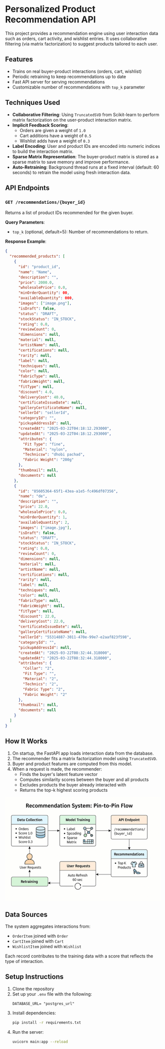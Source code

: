 # Personalized Product Recommendation API

This project provides a recommendation engine using user interaction data such as orders, cart activity, and wishlist entries. It uses collaborative filtering (via matrix factorization) to suggest products tailored to each user.

## Features

- Trains on real buyer-product interactions (orders, cart, wishlist)
- Periodic retraining to keep recommendations up to date
- Fast API server for serving recommendations
- Customizable number of recommendations with `top_k` parameter

## Techniques Used

- **Collaborative Filtering**: Using `TruncatedSVD` from Scikit-learn to perform matrix factorization on the user-product interaction matrix.
- **Implicit Feedback Scoring**:
  - Orders are given a weight of `1.0`
  - Cart additions have a weight of `0.5`
  - Wishlist adds have a weight of `0.3`
- **Label Encoding**: User and product IDs are encoded into numeric indices to build the interaction matrix.
- **Sparse Matrix Representation**: The buyer-product matrix is stored as a sparse matrix to save memory and improve performance.
- **Auto-Retraining**: Background thread runs at a fixed interval (default: 60 seconds) to retrain the model using fresh interaction data.

## API Endpoints

### `GET /recommendations/{buyer_id}`

Returns a list of product IDs recommended for the given buyer.

**Query Parameters**:

- `top_k` (optional, default=5): Number of recommendations to return.

**Response Example**:

```json
{
  "recommended_products": [
    {
      "id": "product_id",
      "name": "Name",
      "description": "",
      "price": 2000.0,
      "wholesalePrice": 0.0,
      "minOrderQuantity": 00,
      "availableQuantity": 000,
      "images": ["image.png"],
      "isDraft": false,
      "status": "DRAFT",
      "stockStatus": "IN_STOCK",
      "rating": 0.0,
      "reviewCount": 0,
      "dimensions": null,
      "material": null,
      "artistName": null,
      "certifications": null,
      "rarity": null,
      "label": null,
      "techniques": null,
      "color": null,
      "fabricType": null,
      "fabricWeight": null,
      "fitType": null,
      "discount": 4.0,
      "deliveryCost": 40.0,
      "certificateIssueDate": null,
      "galleryCertificateName": null,
      "sellerId": "sellerId",
      "categoryId": "",
      "pickupAddressId": null,
      "createdAt": "2025-03-22T04:18:12.293000",
      "updatedAt": "2025-03-22T04:18:12.293000",
      "attributes": {
        "Fit Type": "fine",
        "Material": "nylon",
        "Technicsw": "dhobi pachad",
        "Fabric Weight": "200g"
      },
      "thumbnail": null,
      "documents": null
    },
    {
      "id": "85605364-65f1-43ea-a1e5-fc496df07356",
      "name": "de",
      "description": "",
      "price": 22.0,
      "wholesalePrice": 0.0,
      "minOrderQuantity": 1,
      "availableQuantity": 2,
      "images": ["image.jpg"],
      "isDraft": false,
      "status": "DRAFT",
      "stockStatus": "IN_STOCK",
      "rating": 0.0,
      "reviewCount": 0,
      "dimensions": null,
      "material": null,
      "artistName": null,
      "certifications": null,
      "rarity": null,
      "label": null,
      "techniques": null,
      "color": null,
      "fabricType": null,
      "fabricWeight": null,
      "fitType": null,
      "discount": 22.0,
      "deliveryCost": 22.0,
      "certificateIssueDate": null,
      "galleryCertificateName": null,
      "sellerId": "55314887-3011-470e-99e7-e2aaf823f598",
      "categoryId": "",
      "pickupAddressId": null,
      "createdAt": "2025-03-22T08:32:44.318000",
      "updatedAt": "2025-03-22T08:32:44.318000",
      "attributes": {
        "Collar": "2",
        "Fit Type": "",
        "Material": "2",
        "Technics": "2",
        "Fabric Type": "2",
        "Fabric Weight": "2"
      },
      "thumbnail": null,
      "documents": null
    }
  ]
}
```

## How It Works

1. On startup, the FastAPI app loads interaction data from the database.
2. The recommender fits a matrix factorization model using `TruncatedSVD`.
3. Buyer and product features are computed from this model.
4. When a request is made, the recommender:
   - Finds the buyer's latent feature vector
   - Computes similarity scores between the buyer and all products
   - Excludes products the buyer already interacted with
   - Returns the top-k highest scoring products

![Recommandation system](../recommandation_system/assets/flowchart.png)

## Data Sources

The system aggregates interactions from:

- `OrderItem` joined with `Order`
- `CartItem` joined with `Cart`
- `WishlistItem` joined with `Wishlist`

Each record contributes to the training data with a score that reflects the type of interaction.

## Setup Instructions

1. Clone the repository
2. Set up your `.env` file with the following:
   ```
   DATABASE_URL= "postgres_url"
   ```
3. Install dependencies:
   ```bash
   pip install -r requirements.txt
   ```
4. Run the server:
   ```bash
   uvicorn main:app --reload
   ```
